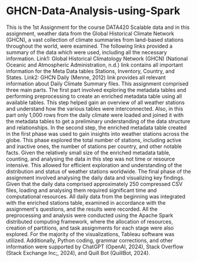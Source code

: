 # GHCN-Data-Analysis-using-Spark
This is the 1st Assignment for the course DATA420 Scalable data and in this assignment, weather data from the Global Historical Climate Network (GHCN), a vast collection of climate summaries from land-based stations throughout the world, were examined.
The following links provided a summary of the data which were used, including all the necessary information.
Link1: Global Historical Climatology Network (GHCN) (National Oceanic and Atmospheric Administration, n.d.) link contains all important information for the Meta Data tables Stations, Inventory, Country, and States.
Link2: GHCN Daily (Menne, 2012) link provides all relevant information about Daily Climate Summary files.
This assignment comprised three main parts. The first part involved exploring the metadata tables and performing preprocessing to create an enriched metadata table using all available tables. This step helped gain an overview of all weather stations and understand how the various tables were interconnected. Also, in this part only 1,000 rows from the daily climate were loaded and joined it with the metadata tables to get a preliminary understanding of the data structure and relationships.
In the second step, the enriched metadata table created in the first phase was used to gain insights into weather stations across the globe. This phase explored the total number of stations, including active and inactive ones, the number of stations per country, and other notable facts. Given the relatively small size of the enriched metadata table, counting, and analysing the data in this step was not time or resource intensive. This allowed for efficient exploration and understanding of the distribution and status of weather stations worldwide. The final phase of the assignment involved analysing the daily data and visualizing key findings. Given that the daily data comprised approximately 250 compressed CSV files, loading and analysing them required significant time and computational resources. All daily data from the beginning was integrated with the enriched stations table, examined in accordance with the assignment's questions, and the results were recorded.
All the preprocessing and analysis were conducted using the Apache Spark distributed computing framework, where the allocation of resources, creation of partitions, and task assignments for each stage were also explored. For the majority of the visualizations, Tableau software was utilized. Additionally, Python coding, grammar corrections, and other information were supported by ChatGPT (OpenAI, 2024), Stack Overflow (Stack Exchange Inc;, 2024), and Quill Bot (QuillBot, 2024).
